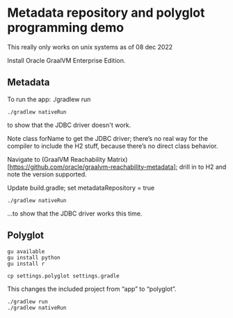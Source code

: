 # Metadata repository and polyglot programming demo

This really only works on unix systems as of 08 dec 2022

Install Oracle GraalVM Enterprise Edition.

## Metadata

To run the app:
    ./gradlew run

    ./gradlew nativeRun

to show that the JDBC driver doesn't work.

Note class forName to get the JDBC driver; there’s no real way for the compiler to include the H2 stuff,
because there’s no direct class behavior. 

Navigate to (GraalVM Reachability Matrix)[https://github.com/oracle/graalvm-reachability-metadata];
drill in to H2 and note the version supported.

Update build.gradle; set metadataRepository = true

    ./gradlew nativeRun

...to show that the JDBC driver works this time.

## Polyglot

    gu available
    gu install python
    gu install r

    cp settings.polyglot settings.gradle

This changes the included project from “app” to “polyglot”.

    ./gradlew run
    ./gradlew nativeRun
